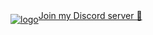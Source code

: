<a target="_blank" href="https://discord.gg/MrQdmzd">
<img align="middle" alt="logo" src="https://github.com/dai-shi/react-tracked/raw/main/website/static/img/react-tracked-logo-animated1.svg">Join my Discord server 👋
</a>

<!--
**dai-shi/dai-shi** is a ✨ _special_ ✨ repository because its `README.md` (this file) appears on your GitHub profile.

Here are some ideas to get you started:

- 🔭 I’m currently working on ...
- 🌱 I’m currently learning ...
- 👯 I’m looking to collaborate on ...
- 🤔 I’m looking for help with ...
- 💬 Ask me about ...
- 📫 How to reach me: ...
- 😄 Pronouns: ...
- ⚡ Fun fact: ...
-->
